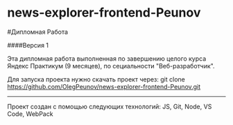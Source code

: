 # news-explorer-frontend-Peunov

#Дипломная Работа

####Версия 1

Эта дипломная работа выполненная по завершению целого курса Яндекс Практикум (9 месяцев), по сециальности "Веб-разработчик".

Для запуска проекта нужно скачать проект через: git clone https://github.com/OlegPeunov/news-explorer-frontend-Peunov.git


***
Проект создан с помощью следующих технологий: JS, Git, Node, VS Code, WebPack
